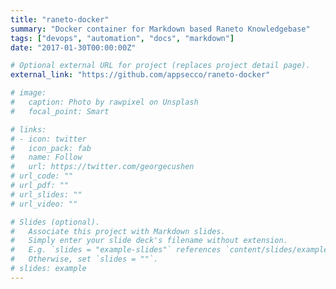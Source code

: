 ```yaml
---
title: "raneto-docker"
summary: "Docker container for Markdown based Raneto Knowledgebase"
tags: ["devops", "automation", "docs", "markdown"]
date: "2017-01-30T00:00:00Z"

# Optional external URL for project (replaces project detail page).
external_link: "https://github.com/appsecco/raneto-docker"

# image:
#   caption: Photo by rawpixel on Unsplash
#   focal_point: Smart

# links:
# - icon: twitter
#   icon_pack: fab
#   name: Follow
#   url: https://twitter.com/georgecushen
# url_code: ""
# url_pdf: ""
# url_slides: ""
# url_video: ""

# Slides (optional).
#   Associate this project with Markdown slides.
#   Simply enter your slide deck's filename without extension.
#   E.g. `slides = "example-slides"` references `content/slides/example-slides.md`.
#   Otherwise, set `slides = ""`.
# slides: example
---
```

